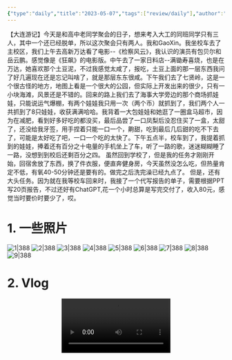```yaml
---
{"type":"daily","title":"2023-05-07","tags":["review/daily"],"author":"codertoro","establish":"2023-05-07T00:00:00","location":"辽宁大连","weather":"晴","dg-publish":true,"permalink":"/Daily/2023/2023-05-07/","dgPassFrontmatter":true,"created":"2025-02-23T17:22:12.930+08:00","updated":"2025-03-03T22:20:16.390+08:00"}
---
```


【大连游记】今天是和高中老同学聚会的日子，想来考入大工的同班同学只有三人，其中一个还已经脱单，所以这次聚会只有两人。我和GaoXin。我坐校车去了主校区，我们上午去高新万达看了电影--《检察风云》，我认识的演员有包贝尔和岳云鹏。感觉像是《狂飙》的电影版。中午去了一家日料店--满锄寿喜烧，也是在万达，她喜欢那个土豆泥，不过我感觉太咸了，报吃，土豆上面的那一层东西我问了好几遍现在还是忘记叫啥了，就是那层东东很咸。下午我们去了七贤岭，这是一个很古怪的地方，地图上看是一个很大的公园，但实际上开发出来的很少，只有一小块海滩，风景还是不错的。回来的路上我们去了海事大学旁边的那个商场抓娃娃，只能说运气爆棚，有两个娃娃我只用一次（两个币）就抓到了，我们两个人一共抓到了8只娃娃，收获满满哈哈。我背着一大包娃娃和她逛了一圈盒马超市，因为在减肥，看到好多好吃的都没买，最后品尝了一口凤梨后没忍住买了一盒，太甜了，还没给我牙签，用手捏着只能一口一个，齁甜，吃到最后几后甜的吃不下去了，可能是太好吃了吧，一口一个吃的太快了。下午五点半，校车到了，我提着抓到的娃娃，捧着还有百分之十电量的手机坐上了车，听了一路的歌，迷迷糊糊睡了一路，没想到到校后还剩百分之四。
虽然回到学校了，但是我的任务才刚刚开始，回宿舍放了东西，换了件衣服，便直奔健身房，今天虽然没怎么吃，但热量肯定不低，有氧40-50分钟还是要有的。做完之后洗完澡已经九点了。
但是，还有大头任务。因为就在我等校车回来时，我接了一个代写报告的单子，需要根据PPT写20页报告，不过还好有ChatGPT,花一个小时总算是写完交付了，收入80元，感觉当时要价时要少了，哎。

# 1. 一些照片
![1|388](https://img.codertoro.top/Bucket/img/daily/2023/05/0507/1--23-05-07-老同学聚会-1683515998267.jpeg)
![2|388](https://img.codertoro.top/Bucket/img/daily/2023/05/0507/2--23-05-07-老同学聚会-IMG_20230506_203356.jpg)
![3|388](https://img.codertoro.top/Bucket/img/daily/2023/05/0507/3--23-05-07-老同学聚会-IMG_20230507_131051.jpg)
![4|388](https://img.codertoro.top/Bucket/img/daily/2023/05/0507/4--23-05-07-老同学聚会-IMG_20230507_131055.jpg)
![5|388](https://img.codertoro.top/Bucket/img/daily/2023/05/0507/5--23-05-07-老同学聚会-IMG_20230507_131137.jpg)
![6|388](https://img.codertoro.top/Bucket/img/daily/2023/05/0507/6--23-05-07-老同学聚会-IMG_20230507_131340.jpg)
![7|388](https://img.codertoro.top/Bucket/img/daily/2023/05/0507/7--23-05-07-老同学聚会-IMG_20230507_165329.jpg)
![8|388](https://img.codertoro.top/Bucket/img/daily/2023/05/0507/8--23-05-07-老同学聚会-IMG_20230507_165629_Burst01.jpg)
![9|388](https://img.codertoro.top/Bucket/img/daily/2023/05/0507/9--23-05-07-老同学聚会-Screenshot_20230507_161656.jpg)

# 2. Vlog
<video style="width: 50%; max-width: 600px; height: auto; display: block; margin: auto;" controls playsinline>
  <source src="https://img.codertoro.top/Bucket/img/daily/2023/05/0507/10--23-05-07-老同学聚会-video_20230507_131546.mp4">
</video>
